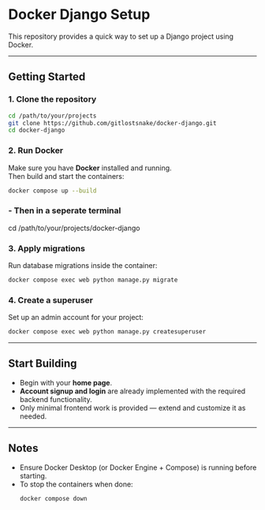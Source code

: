# Docker Django Setup

This repository provides a quick way to set up a Django project using Docker.

---

## Getting Started

### 1. Clone the repository
```bash
cd /path/to/your/projects
git clone https://github.com/gitlostsnake/docker-django.git
cd docker-django
```

### 2. Run Docker
Make sure you have **Docker** installed and running.  
Then build and start the containers:
```bash
docker compose up --build
```

### - Then in a seperate terminal
cd /path/to/your/projects/docker-django

### 3. Apply migrations
Run database migrations inside the container:
```bash
docker compose exec web python manage.py migrate
```

### 4. Create a superuser
Set up an admin account for your project:
```bash
docker compose exec web python manage.py createsuperuser
```

---

## Start Building

- Begin with your **home page**.  
- **Account signup and login** are already implemented with the required backend functionality.  
- Only minimal frontend work is provided — extend and customize it as needed.  

---

## Notes

- Ensure Docker Desktop (or Docker Engine + Compose) is running before starting.  
- To stop the containers when done:
  ```bash
  docker compose down
  ```
